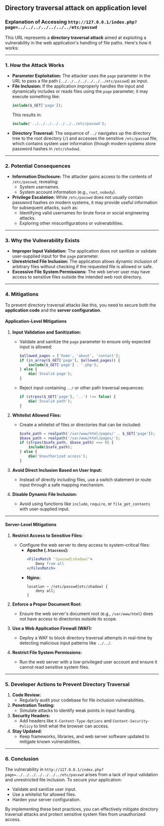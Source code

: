 ## Directory traversal attack on application level

### **Explanation of Accessing `http://127.0.0.1/index.php?page=../../../../../../../etc/passwd`**

This URL represents a **directory traversal attack** aimed at exploiting a vulnerability in the web application's handling of file paths. Here's how it works:

---

### **1. How the Attack Works**
- **Parameter Exploitation:** The attacker uses the `page` parameter in the URL to pass a file path (`../../../../../../../etc/passwd`) as input.
- **File Inclusion:** If the application improperly handles the input and dynamically includes or reads files using the `page` parameter, it may execute something like:
  ```php
  include($_GET['page']);
  ```
  This results in:
  ```php
  include('../../../../../../../etc/passwd');
  ```
- **Directory Traversal:** The sequence of `../` navigates up the directory tree to the root directory (`/`) and accesses the sensitive `/etc/passwd` file, which contains system user information (though modern systems store password hashes in `/etc/shadow`).

---

### **2. Potential Consequences**
- **Information Disclosure:** The attacker gains access to the contents of `/etc/passwd`, revealing:
  - System usernames.
  - System account information (e.g., `root`, `nobody`).
- **Privilege Escalation:** While `/etc/passwd` does not usually contain password hashes on modern systems, it may provide useful information for subsequent attacks, such as:
  - Identifying valid usernames for brute force or social engineering attacks.
  - Exploring other misconfigurations or vulnerabilities.

---

### **3. Why the Vulnerability Exists**
- **Improper Input Validation:** The application does not sanitize or validate user-supplied input for the `page` parameter.
- **Unrestricted File Inclusion:** The application allows dynamic inclusion of arbitrary files without checking if the requested file is allowed or safe.
- **Excessive File System Permissions:** The web server user may have access to sensitive files outside the intended web root directory.

---

### **4. Mitigations**
To prevent directory traversal attacks like this, you need to secure both the **application code** and the **server configuration**.

#### **Application-Level Mitigations**
1. **Input Validation and Sanitization:**
   - Validate and sanitize the `page` parameter to ensure only expected input is allowed:
     ```php
     $allowed_pages = ['home', 'about', 'contact'];
     if (in_array($_GET['page'], $allowed_pages)) {
         include($_GET['page'] . '.php');
     } else {
         die('Invalid page');
     }
     ```
   - Reject input containing `../` or other path traversal sequences:
     ```php
     if (strpos($_GET['page'], '..') !== false) {
         die('Invalid path');
     }
     ```

2. **Whitelist Allowed Files:**
   - Create a whitelist of files or directories that can be included:
     ```php
     $safe_path = realpath('/var/www/html/pages/' . $_GET['page']);
     $base_path = realpath('/var/www/html/pages/');
     if (strpos($safe_path, $base_path) === 0) {
         include($safe_path);
     } else {
         die('Unauthorized access');
     }
     ```

3. **Avoid Direct Inclusion Based on User Input:**
   - Instead of directly including files, use a switch statement or route input through a safe mapping mechanism.

4. **Disable Dynamic File Inclusion:**
   - Avoid using functions like `include`, `require`, or `file_get_contents` with user-supplied input.

---

#### **Server-Level Mitigations**
1. **Restrict Access to Sensitive Files:**
   - Configure the web server to deny access to system-critical files:
     - **Apache (`.htaccess`):**
       ```apache
       <FilesMatch "(passwd|shadow)">
           Deny from all
       </FilesMatch>
       ```
     - **Nginx:**
       ```nginx
       location ~ /(etc/passwd|etc/shadow) {
           deny all;
       }
       ```

2. **Enforce a Proper Document Root:**
   - Ensure the web server's document root (e.g., `/var/www/html`) does not have access to directories outside its scope.

3. **Use a Web Application Firewall (WAF):**
   - Deploy a WAF to block directory traversal attempts in real-time by detecting malicious input patterns like `../../`.

4. **Restrict File System Permissions:**
   - Run the web server with a low-privileged user account and ensure it cannot read sensitive system files.

---

### **5. Developer Actions to Prevent Directory Traversal**
1. **Code Review:**
   - Regularly audit your codebase for file inclusion vulnerabilities.
2. **Penetration Testing:**
   - Simulate attacks to identify weak points in input handling.
3. **Security Headers:**
   - Add headers like `X-Content-Type-Options` and `Content-Security-Policy` to limit what the browser can access.
4. **Stay Updated:**
   - Keep frameworks, libraries, and web server software updated to mitigate known vulnerabilities.

---

### **6. Conclusion**
The vulnerability in `http://127.0.0.1/index.php?page=../../../../../../../etc/passwd` arises from a lack of input validation and unrestricted file inclusion. To secure your application:
- Validate and sanitize user input.
- Use a whitelist for allowed files.
- Harden your server configuration.

By implementing these best practices, you can effectively mitigate directory traversal attacks and protect sensitive system files from unauthorized access.
